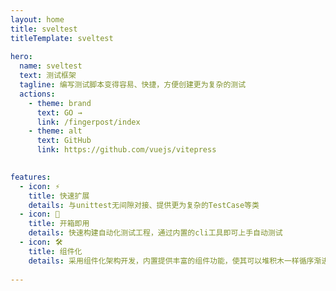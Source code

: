 ```yaml
---
layout: home
title: sveltest
titleTemplate: sveltest
  
hero:
  name: sveltest
  text: 测试框架
  tagline: 编写测试脚本变得容易、快捷，方便创建更为复杂的测试
  actions:
    - theme: brand
      text: GO →
      link: /fingerpost/index
    - theme: alt
      text: GitHub
      link: https://github.com/vuejs/vitepress
      

features:
  - icon: ⚡️
    title: 快速扩展
    details: 与unittest无间隙对接、提供更为复杂的TestCase等类
  - icon: 🖖
    title: 开箱即用
    details: 快速构建自动化测试工程，通过内置的cli工具即可上手自动测试
  - icon: 🛠️
    title: 组件化
    details: 采用组件化架构开发，内置提供丰富的组件功能，使其可以堆积木一样循序渐进的完善自动化项目
    
---
```



